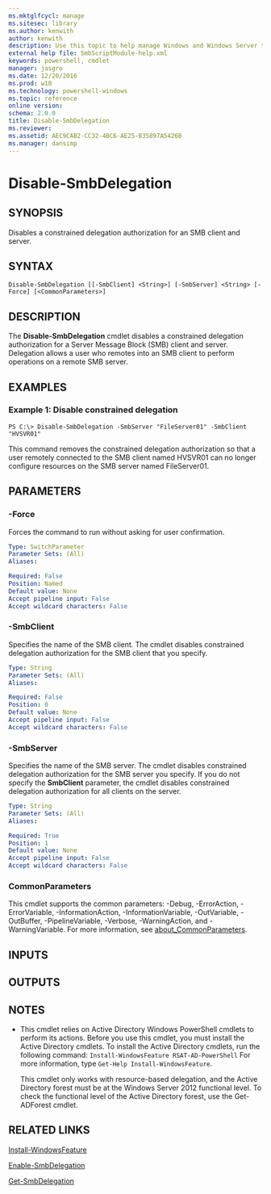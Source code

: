 ```yaml
---
ms.mktglfcycl: manage
ms.sitesec: library
ms.author: kenwith
author: kenwith
description: Use this topic to help manage Windows and Windows Server technologies with Windows PowerShell.
external help file: SmbScriptModule-help.xml
keywords: powershell, cmdlet
manager: jasgro
ms.date: 12/20/2016
ms.prod: w10
ms.technology: powershell-windows
ms.topic: reference
online version: 
schema: 2.0.0
title: Disable-SmbDelegation
ms.reviewer:
ms.assetid: AEC9CAB2-CC32-4BC6-AE25-B35897A5426B
ms.manager: dansimp
---
```


# Disable-SmbDelegation

## SYNOPSIS
Disables a constrained delegation authorization for an SMB client and server.

## SYNTAX

```
Disable-SmbDelegation [[-SmbClient] <String>] [-SmbServer] <String> [-Force] [<CommonParameters>]
```

## DESCRIPTION
The **Disable-SmbDelegation** cmdlet disables a constrained delegation authorization for a Server Message Block (SMB) client and server.
Delegation allows a user who remotes into an SMB client to perform operations on a remote SMB server.

## EXAMPLES

### Example 1: Disable constrained delegation
```
PS C:\> Disable-SmbDelegation -SmbServer "FileServer01" -SmbClient "HVSVR01"
```

This command removes the constrained delegation authorization so that a user remotely connected to the SMB client named HVSVR01 can no longer configure resources on the SMB server named FileServer01.

## PARAMETERS

### -Force
Forces the command to run without asking for user confirmation.

```yaml
Type: SwitchParameter
Parameter Sets: (All)
Aliases: 

Required: False
Position: Named
Default value: None
Accept pipeline input: False
Accept wildcard characters: False
```

### -SmbClient
Specifies the name of the SMB client.
The cmdlet disables constrained delegation authorization for the SMB client that you specify.

```yaml
Type: String
Parameter Sets: (All)
Aliases: 

Required: False
Position: 0
Default value: None
Accept pipeline input: False
Accept wildcard characters: False
```

### -SmbServer
Specifies the name of the SMB server.
The cmdlet disables constrained delegation authorization for the SMB server you specify.
If you do not specify the **SmbClient** parameter, the cmdlet disables constrained delegation authorization for all clients on the server.

```yaml
Type: String
Parameter Sets: (All)
Aliases: 

Required: True
Position: 1
Default value: None
Accept pipeline input: False
Accept wildcard characters: False
```

### CommonParameters
This cmdlet supports the common parameters: -Debug, -ErrorAction, -ErrorVariable, -InformationAction, -InformationVariable, -OutVariable, -OutBuffer, -PipelineVariable, -Verbose, -WarningAction, and -WarningVariable. For more information, see [about_CommonParameters](http://go.microsoft.com/fwlink/?LinkID=113216).

## INPUTS

## OUTPUTS

## NOTES
* This cmdlet relies on Active Directory Windows PowerShell cmdlets to perform its actions. Before you use this cmdlet, you must install the Active Directory cmdlets. To install the Active Directory cmdlets, run the following command: 
`Install-WindowsFeature RSAT-AD-PowerShell`
For more information, type `Get-Help Install-WindowsFeature`.

  This cmdlet only works with resource-based delegation, and the Active Directory forest must be at the Windows Server 2012 functional level.
To check the functional level of the Active Directory forest, use the Get-ADForest cmdlet.

## RELATED LINKS

[Install-WindowsFeature](../servermanager/Install-WindowsFeature.md)

[Enable-SmbDelegation](./Enable-SmbDelegation.md)

[Get-SmbDelegation](./Get-SmbDelegation.md)

